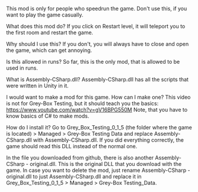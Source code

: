 This mod is only for people who speedrun the game. Don't use this, if you want to play the game casually.

What does this mod do?
If you click on Restart level, it will teleport you to the first room and restart the game.

Why should I use this?
If you don't, you will always have to close and open the game, which can get annoying.

Is this allowed in runs?
So far, this is the only mod, that is allowed to be used in runs.

What is Assembly-CSharp.dll?
Assembly-CSharp.dll has all the scripts that were written in Unity in it.

I would want to make a mod for this game. How can I make one?
This video is not for Grey-Box Testing, but it should teach you the basics:
https://www.youtube.com/watch?v=gV16BPG550M
Note, that you have to know basics of C# to make mods.

How do I install it?
Go to Grey_Box_Testing_0_1_5 (the folder where the game is located) > Managed > Grey-Box Testing Data and replace Assembly-CSharp.dll with Assembly-CSharp.dll. If you did everything correctly, the game should read this DLL instead of the normal one.

In the file you downloaded from github, there is also another Assembly-CSharp - original.dll. This is the original DLL that you download with the game. In case you want to delete the mod, just rename Assembly-CSharp - original.dll to just Assembly-CSharp.dll and replace it in Grey_Box_Testing_0_1_5 > Managed > Grey-Box Testing_Data.

